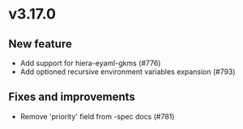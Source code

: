 # v3.17.0

## New feature

- Add support for hiera-eyaml-gkms (#776)
- Add optioned recursive environment variables expansion (#793)

## Fixes and improvements

- Remove 'priority' field from -spec docs (#781)
